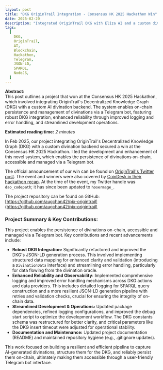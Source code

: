 ```yaml
---
layout: post
title: "DKG OriginTrail Integration - Consensus HK 2025 Hackathon Win"
date: 2025-02-20
description: "Integrated OriginTrail DKG with Eliza AI and a custom divination backend, enabling on-chain persistence of divinations via a Telegram bot."
tags:
  [
    DKG,
    OriginTrail,
    AI,
    Blockchain,
    Hackathon,
    Telegram,
    JSON-LD,
    SPARQL,
    NodeJS,
  ]
---
```


**Abstract:**  
This post outlines a project that won at the Consensus HK 2025 Hackathon, which involved integrating OriginTrail's Decentralized Knowledge Graph (DKG) with a custom AI divination backend. The system enables on-chain persistence and management of divinations via a Telegram bot, featuring robust DKG integration, enhanced reliability through improved logging and error handling, and streamlined development operations.

**Estimated reading time:** _2 minutes_

In Feb 2025, our project integrating OriginTrail's Decentralized Knowledge Graph (DKG) with a custom divination backend secured a win at the Consensus HK 2025 Hackathon. I led the development and enhancement of this novel system, which enables the persistence of divinations on-chain, accessible and managed via a Telegram bot.

The official announcement of our win can be found on [OriginTrail's Twitter post](https://x.com/origin_trail/status/1892543087479505352). The event and winners were also covered by [CoinDesk in their hackathon recap](https://www.coindesk.com/consensus-hong-kong-2025-coverage/2025/02/27/consensus-hackathon-winners-ai-agents-gaming-trading-payments-and-nfts). At the time of the event, my Twitter handle was `dao_codepath`; it has since been updated to `hosermage_`.

The project repository can be found on GitHub: [https://github.com/augchan42/pix-origintrail](https://github.com/augchan42/pix-origintrail)

### Project Summary & Key Contributions:

This project enables the persistence of divinations on-chain, accessible and managed via a Telegram bot. Key contributions and recent advancements include:

- **Robust DKG Integration:** Significantly refactored and improved the DKG's JSON-LD generation process. This involved implementing structured data mapping for enhanced clarity and validation (introducing a `DivinationData` interface) and streamlining error handling, particularly for data flowing from the divination oracle.
- **Enhanced Reliability and Observability:** Implemented comprehensive logging and improved error handling mechanisms across DKG actions and data providers. This includes detailed logging for SPARQL query construction and a more resilient JSON-LD generation pipeline with retries and validation checks, crucial for ensuring the integrity of on-chain data.
- **Streamlined Development & Operations:** Updated package dependencies, refined logging configurations, and improved the debug start script to optimize the development workflow. The DKG constants schema was restructured for better clarity, and critical parameters like the DKG insert timeout were adjusted for operational stability.
- **Documentation and Maintenance:** Updated project documentation (README) and maintained repository hygiene (e.g., .gitignore updates).

This work focused on building a resilient and efficient pipeline to capture AI-generated divinations, structure them for the DKG, and reliably persist them on-chain, ultimately making them accessible through a user-friendly Telegram bot interface.
